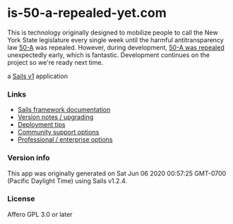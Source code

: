 # is-50-a-repealed-yet.com

This is technology originally designed to mobilize people to call the New York State legislature every single week until the harmful antitransparency law [50-A](https://www.nysenate.gov/legislation/laws/CVR/50-A) was repealed. However, during development, [50-A was repealed](https://www.nydailynews.com/news/politics/ny-legislature-50a-transparency-george-floyd-20200609-yew7soogazfmdg3cr3xlsbmwye-story.html) unexpectedly early, which is fantastic. Development continues on the project so we're ready next time.

a [Sails v1](https://sailsjs.com) application

### Links

+ [Sails framework documentation](https://sailsjs.com/get-started)
+ [Version notes / upgrading](https://sailsjs.com/documentation/upgrading)
+ [Deployment tips](https://sailsjs.com/documentation/concepts/deployment)
+ [Community support options](https://sailsjs.com/support)
+ [Professional / enterprise options](https://sailsjs.com/enterprise)

### Version info

This app was originally generated on Sat Jun 06 2020 00:57:25 GMT-0700 (Pacific Daylight Time) using Sails v1.2.4.

<!-- Internally, Sails used [`sails-generate@1.17.2`](https://github.com/balderdashy/sails-generate/tree/v1.17.2/lib/core-generators/new). -->

<!--
Note:  Generators are usually run using the globally-installed `sails` CLI (command-line interface).  This CLI version is _environment-specific_ rather than app-specific, thus over time, as a project's dependencies are upgraded or the project is worked on by different developers on different computers using different versions of Node.js, the Sails dependency in its package.json file may differ from the globally-installed Sails CLI release it was originally generated with.  (Be sure to always check out the relevant [upgrading guides](https://sailsjs.com/upgrading) before upgrading the version of Sails used by your app.  If you're stuck, [get help here](https://sailsjs.com/support).)
-->

### License

Affero GPL 3.0 or later
